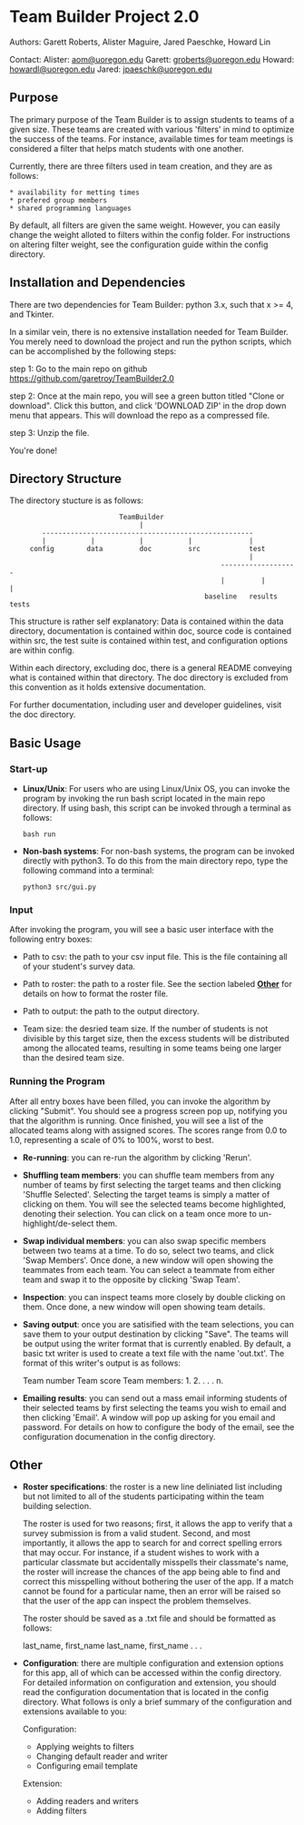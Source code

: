 # Team Builder Project 2.0

 Authors: Garett Roberts, Alister Maguire, Jared Paeschke, Howard Lin 

 Contact:
    Alister: aom@uoregon.edu
    Garett:  groberts@uoregon.edu
    Howard:  howardl@uoregon.edu
    Jared:   jpaeschk@uoregon.edu


## Purpose
 
 The primary purpose of the Team Builder is to assign students to 
 teams of a given size. These teams are created with various 'filters'
 in mind to optimize the success of the teams. For instance, available
 times for team meetings is considered a filter that helps match students
 with one another. 

 Currently, there are three filters used in team creation, and they are as
 follows:

    * availability for metting times
    * prefered group members
    * shared programming languages

 By default, all filters are given the same weight. However, you can easily 
 change the weight alloted to filters within the config folder. For instructions
 on altering filter weight, see the configuration guide within the config directory. 


## Installation and Dependencies

 There are two dependencies for Team Builder: python 3.x, such that 
 x >= 4, and Tkinter.  

 In a similar vein, there is no extensive installation needed for Team Builder. 
 You merely need to download the project and run the python scripts, which can
 be accomplished by the following steps:

 step 1: 
     Go to the main repo on github https://github.com/garetroy/TeamBuilder2.0
    
 step 2: 
     Once at the main repo, you will see a green button titled "Clone or download".
     Click this button, and click 'DOWNLOAD ZIP' in the drop down menu that appears. 
     This will download the repo as a compressed file. 

 step 3:
     Unzip the file. 

 You're done!
     


## Directory Structure
 
 The directory stucture is as follows:


                               TeamBuilder
                                    |
            ----------------------------------------------------
            |           |           |           |              |
         config        data         doc         src            test
                                                               |
                                                        -------------------
                                                        |         |       |
                                                    baseline   results   tests


 This structure is rather self explanatory:
 Data is contained within the data directory, documentation is 
 contained within doc, source code is contained within src,
 the test suite is contained within test, and configuration 
 options are within config. 
 
 Within each directory, excluding doc, there is a general README conveying what
 is contained within that directory. The doc directory is excluded from this 
 convention as it holds extensive documentation. 

 For further documentation, including user and developer guidelines, visit the
 doc directory. 


## Basic Usage

### Start-up

* **Linux/Unix**:
  For users who are using Linux/Unix OS, you can invoke the program by invoking
  the run bash script located in the main repo directory. If using bash, this 
  script can be invoked through a terminal as follows:

  ```
  bash run
  ```

* **Non-bash systems**:
  For non-bash systems, the program can be invoked directly with python3. 
  To do this from the main directory repo, type the following command 
  into a terminal:

  ```
  python3 src/gui.py
  ``` 

### Input

  After invoking the program, you will see a basic user interface with the 
  following entry boxes:

  * Path to csv: the path to your csv input file. This is the file 
    containing all of your student's survey data. 

  * Path to roster: the path to a roster file. See the section labeled
    [**Other**](#Other) for details on how to format the roster file. 

  * Path to output: the path to the output directory. 

  * Team size: the desried team size. If the number of students is not 
    divisible by this target size, then the excess students will be 
    distributed among the allocated teams, resulting in some teams 
    being one larger than the desired team size. 
               
### Running the Program

  After all entry boxes have been filled, you can invoke the algorithm by 
  clicking "Submit". You should see a progress screen pop up, notifying you
  that the algorithm is running. Once finished, you will see a list of the 
  allocated teams along with assigned scores. The scores range from 0.0 to 
  1.0, representing a scale of 0% to 100%, worst to best. 

  * **Re-running**: you can re-run the algorithm by clicking 'Rerun'. 

  * **Shuffling team members**: you can shuffle team members from any number
    of teams by first selecting the target teams and then clicking 
    'Shuffle Selected'. Selecting the target teams is simply a matter
    of clicking on them. You will see the selected teams become highlighted, 
    denoting their selection. You can click on a team once more to 
    un-highlight/de-select them. 

  * **Swap individual members**: you can also swap specific members between 
    two teams at a time. To do so, select two teams, and click 
    'Swap Members'. Once done, a new window will open showing the
    teammates from each team. You can select a teammate from either
    team and swap it to the opposite by clicking 'Swap Team'. 

  * **Inspection**: you can inspect teams more closely by double clicking on
    them. Once done, a new window will open showing team details. 

  * **Saving output**: once you are satisified with the team selections, you
    can save them to your output destination by clicking "Save". The
    teams will be output using the writer format that is currently 
    enabled. By default, a basic txt writer is used to create a text
    file with the name 'out.txt'. The format of this writer's output 
    is as follows:

    Team number
    Team score
    Team members:
    1.
    2.
    .
    .
    .
    n.

  * **Emailing results**: you can send out a mass email informing students of
    their selected teams by first selecting the teams you wish to email
    and then clicking 'Email'. A window will pop up asking for you email
    and password. For details on how to configure the body of the email,
    see the configuration documenation in the config directory.    
  

## Other <a name="Other"></a> 

  * **Roster specifications**: the roster is a new line deliniated list including
    but not limited to all of the students participating within the team
    building selection.

    The roster is used for two reasons; first, it allows the app to verify 
    that a survey submission is from a valid student. Second, and most 
    importantly, it allows the app to search for and correct spelling 
    errors that may occur. For instance, if a student wishes to work
    with a particular classmate but accidentally misspells their classmate's
    name, the roster will increase the chances of the app being able to
    find and correct this misspelling without bothering the user of the app.
    If a match cannot be found for a particular name, then an error will
    be raised so that the user of the app can inspect the problem themselves. 

    The roster should be saved as a .txt file and should be formatted as follows:

    last_name, first_name
    last_name, first_name
    .
    .
    .


  * **Configuration**: there are multiple configuration and extension options for 
    this app, all of which can be accessed within the config directory. 
    For detailed information on configuration and extension, you should 
    read the configuration documentation that is located in the config 
    directory. What follows is only a brief summary of the configuration 
    and extensions available to you:

    Configuration:
    * Applying weights to filters   
    * Changing default reader and writer
    * Configuring email template

    Extension:
    * Adding readers and writers
    * Adding filters 
        

